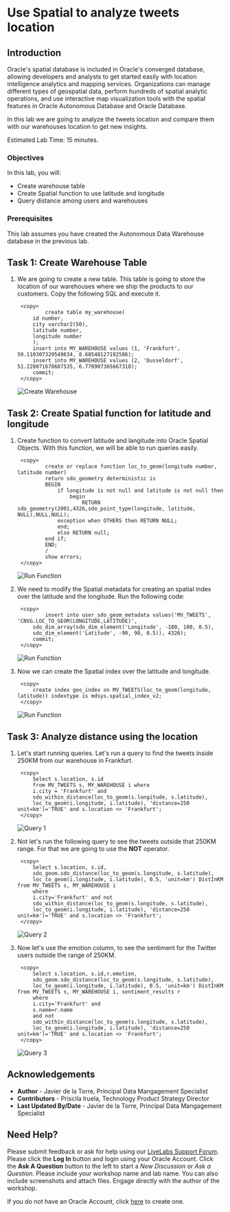 # Use Spatial to analyze tweets location


## Introduction

Oracle's spatial database is included in Oracle's converged database, allowing developers and analysts to get started easily with location intelligence analytics and mapping services. Organizations can manage different types of geospatial data, perform hundreds of spatial analytic operations, and use interactive map visualization tools with the spatial features in Oracle Autonomous Database and Oracle Database.

In this lab we are going to analyze the tweets location and compare them with our warehouses location to get new insights.

Estimated Lab Time: 15 minutes.

### Objectives

In this lab, you will:

* Create warehouse table
* Create Spatial function to use latitude and longitude
* Query distance among users and warehouses


### Prerequisites

This lab assumes you have created the Autonomous Data Warehouse database in the previous lab.

## Task 1: Create Warehouse Table

1. We are going to create a new table. This table is going to store the location of our warehouses where we ship the products to our customers. Copy the following SQL and execute it.

        <copy> 
                create table my_warehouse(
            id number,
            city varchar2(50),
            latitude number,
            longitude number
            );
            insert into MY_WAREHOUSE values (1, 'Frankfurt', 50.110307329549634, 8.68548127192586);
            insert into MY_WAREHOUSE values (2, 'Dusseldorf', 51.228071678687535, 6.770907365667318);
            commit;
        </copy>

    ![Create Warehouse](./images/create-warehouse.png)

## Task 2: Create Spatial function for latitude and longitude

1. Create function to convert latitude and langitude into Oracle Spatial Objects. With this function, we will be able to run queries easily.

        <copy> 
                create or replace function loc_to_geom(longitude number, latitude number)
                return sdo_geometry deterministic is
                BEGIN
                    if longitude is not null and latitude is not null then
                        begin
                            RETURN sdo_geometry(2001,4326,sdo_point_type(longitude, latitude, NULL),NULL,NULL);
                    exception when OTHERS then RETURN NULL;
                    end;
                    else RETURN null;
                end if;
                END;
                /
                show errors;
        </copy>

    ![Run Function](./images/run-function.png)

2. We need to modify the Spatial metadata for creating an spatial index over the latitude and the longitude. Run the following code:

        <copy> 
                insert into user_sdo_geom_metadata values('MV_TWEETS', 'CNVG.LOC_TO_GEOM(LONGITUDE,LATITUDE)',
            sdo_dim_array(sdo_dim_element('Longitude', -180, 180, 0.5),
            sdo_dim_element('Latitude', -90, 90, 0.5)), 4326);
            commit;
        </copy>

    ![Run Function](./images/modify-metadata.png)

3. Now we can create the Spatial index over the latitude and longitude.

        <copy> 
            create index geo_index on MV_TWEETS(loc_to_geom(longitude, latitude)) indextype is mdsys.spatial_index_v2;
        </copy>

    ![Run Function](./images/create-index.png)

## Task 3: Analyze distance using the location

1. Let's start running queries. Let's run a query to find the tweets inside 250KM from our warehouse in Frankfurt.

        <copy> 
            Select s.location, s.id 
            from MV_TWEETS s, MY_WAREHOUSE i where 
            i.city = 'Frankfurt' and 
            sdo_within_distance(loc_to_geom(s.longitude, s.latitude),
            loc_to_geom(i.longitude, i.latitude), 'distance=250 unit=km')='TRUE' and s.location <> 'Frankfurt';
        </copy>

    ![Query 1](./images/query1.png)

2. Not let's run the following query to see the tweets outside that 250KM range. For that we are going to use the **NOT** operator.

        <copy> 
            Select s.location, s.id,
            sdo_geom.sdo_distance(loc_to_geom(s.longitude, s.latitude),
            loc_to_geom(i.longitude, i.latitude), 0.5, 'unit=km') DistInKM from MV_TWEETS s, MY_WAREHOUSE i
            where 
            i.city='Frankfurt' and not
            sdo_within_distance(loc_to_geom(s.longitude, s.latitude),
            loc_to_geom(i.longitude, i.latitude), 'distance=250 unit=km')='TRUE' and s.location <> 'Frankfurt';
        </copy>

    ![Query 2](./images/query2.png)

3. Now let's use the emotion column, to see the sentiment for the Twitter users outside the range of 250KM.

        <copy> 
            Select s.location, s.id,r.emotion,
            sdo_geom.sdo_distance(loc_to_geom(s.longitude, s.latitude),
            loc_to_geom(i.longitude, i.latitude), 0.5, 'unit=km') DistInKM from MV_TWEETS s, MY_WAREHOUSE i, sentiment_results r
            where 
            i.city='Frankfurt' and 
            s.name=r.name
            and not
            sdo_within_distance(loc_to_geom(s.longitude, s.latitude),
            loc_to_geom(i.longitude, i.latitude), 'distance=250 unit=km')='TRUE' and s.location <> 'Frankfurt';
        </copy>

    ![Query 3](./images/query3.png)

## Acknowledgements
* **Author** - Javier de la Torre, Principal Data Mangagement Specialist
* **Contributors** - Priscila Iruela, Technology Product Strategy Director
* **Last Updated By/Date** - Javier de la Torre, Principal Data Mangagement Specialist

## Need Help?
Please submit feedback or ask for help using our [LiveLabs Support Forum](https://community.oracle.com/tech/developers/categories/livelabsdiscussions). Please click the **Log In** button and login using your Oracle Account. Click the **Ask A Question** button to the left to start a *New Discussion* or *Ask a Question*.  Please include your workshop name and lab name.  You can also include screenshots and attach files.  Engage directly with the author of the workshop.

If you do not have an Oracle Account, click [here](https://profile.oracle.com/myprofile/account/create-account.jspx) to create one.